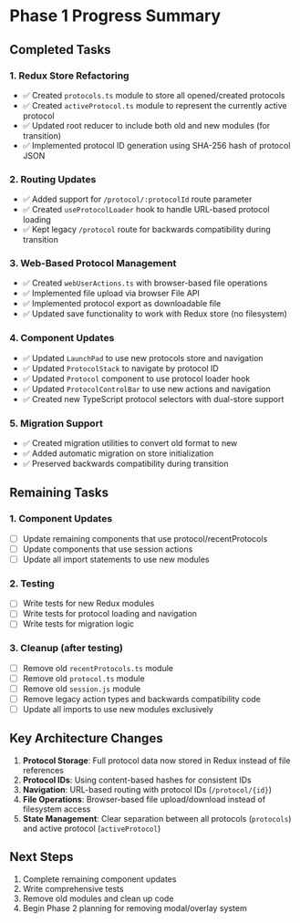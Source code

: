 # Phase 1 Progress Summary

## Completed Tasks

### 1. Redux Store Refactoring
- ✅ Created `protocols.ts` module to store all opened/created protocols
- ✅ Created `activeProtocol.ts` module to represent the currently active protocol
- ✅ Updated root reducer to include both old and new modules (for transition)
- ✅ Implemented protocol ID generation using SHA-256 hash of protocol JSON

### 2. Routing Updates
- ✅ Added support for `/protocol/:protocolId` route parameter
- ✅ Created `useProtocolLoader` hook to handle URL-based protocol loading
- ✅ Kept legacy `/protocol` route for backwards compatibility during transition

### 3. Web-Based Protocol Management
- ✅ Created `webUserActions.ts` with browser-based file operations
- ✅ Implemented file upload via browser File API
- ✅ Implemented protocol export as downloadable file
- ✅ Updated save functionality to work with Redux store (no filesystem)

### 4. Component Updates
- ✅ Updated `LaunchPad` to use new protocols store and navigation
- ✅ Updated `ProtocolStack` to navigate by protocol ID
- ✅ Updated `Protocol` component to use protocol loader hook
- ✅ Updated `ProtocolControlBar` to use new actions and navigation
- ✅ Created new TypeScript protocol selectors with dual-store support

### 5. Migration Support
- ✅ Created migration utilities to convert old format to new
- ✅ Added automatic migration on store initialization
- ✅ Preserved backwards compatibility during transition

## Remaining Tasks

### 1. Component Updates
- [ ] Update remaining components that use protocol/recentProtocols
- [ ] Update components that use session actions
- [ ] Update all import statements to use new modules

### 2. Testing
- [ ] Write tests for new Redux modules
- [ ] Write tests for protocol loading and navigation
- [ ] Write tests for migration logic

### 3. Cleanup (after testing)
- [ ] Remove old `recentProtocols.ts` module
- [ ] Remove old `protocol.ts` module
- [ ] Remove old `session.js` module
- [ ] Remove legacy action types and backwards compatibility code
- [ ] Update all imports to use new modules exclusively

## Key Architecture Changes

1. **Protocol Storage**: Full protocol data now stored in Redux instead of file references
2. **Protocol IDs**: Using content-based hashes for consistent IDs
3. **Navigation**: URL-based routing with protocol IDs (`/protocol/{id}`)
4. **File Operations**: Browser-based file upload/download instead of filesystem access
5. **State Management**: Clear separation between all protocols (`protocols`) and active protocol (`activeProtocol`)

## Next Steps

1. Complete remaining component updates
2. Write comprehensive tests
3. Remove old modules and clean up code
4. Begin Phase 2 planning for removing modal/overlay system